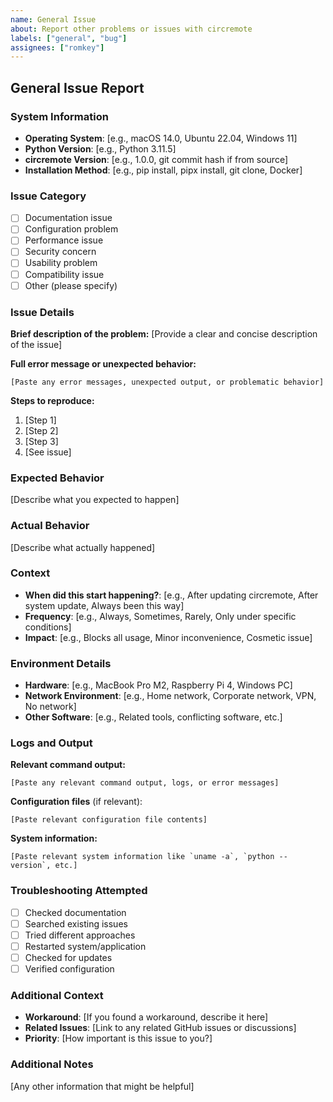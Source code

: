 ```yaml
---
name: General Issue
about: Report other problems or issues with circremote
labels: ["general", "bug"]
assignees: ["romkey"]
---
```


## General Issue Report

### System Information
- **Operating System**: [e.g., macOS 14.0, Ubuntu 22.04, Windows 11]
- **Python Version**: [e.g., Python 3.11.5]
- **circremote Version**: [e.g., 1.0.0, git commit hash if from source]
- **Installation Method**: [e.g., pip install, pipx install, git clone, Docker]

### Issue Category
- [ ] Documentation issue
- [ ] Configuration problem
- [ ] Performance issue
- [ ] Security concern
- [ ] Usability problem
- [ ] Compatibility issue
- [ ] Other (please specify)

### Issue Details
**Brief description of the problem:**
[Provide a clear and concise description of the issue]

**Full error message or unexpected behavior:**
```
[Paste any error messages, unexpected output, or problematic behavior]
```

**Steps to reproduce:**
1. [Step 1]
2. [Step 2]
3. [Step 3]
4. [See issue]

### Expected Behavior
[Describe what you expected to happen]

### Actual Behavior
[Describe what actually happened]

### Context
- **When did this start happening?**: [e.g., After updating circremote, After system update, Always been this way]
- **Frequency**: [e.g., Always, Sometimes, Rarely, Only under specific conditions]
- **Impact**: [e.g., Blocks all usage, Minor inconvenience, Cosmetic issue]

### Environment Details
- **Hardware**: [e.g., MacBook Pro M2, Raspberry Pi 4, Windows PC]
- **Network Environment**: [e.g., Home network, Corporate network, VPN, No network]
- **Other Software**: [e.g., Related tools, conflicting software, etc.]

### Logs and Output
**Relevant command output:**
```
[Paste any relevant command output, logs, or error messages]
```

**Configuration files** (if relevant):
```
[Paste relevant configuration file contents]
```

**System information:**
```
[Paste relevant system information like `uname -a`, `python --version`, etc.]
```

### Troubleshooting Attempted
- [ ] Checked documentation
- [ ] Searched existing issues
- [ ] Tried different approaches
- [ ] Restarted system/application
- [ ] Checked for updates
- [ ] Verified configuration

### Additional Context
- **Workaround**: [If you found a workaround, describe it here]
- **Related Issues**: [Link to any related GitHub issues or discussions]
- **Priority**: [How important is this issue to you?]

### Additional Notes
[Any other information that might be helpful] 